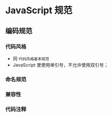 # JavaScript 规范

## 编码规范

### 代码风格

- 同 `代码风格基本规范`
- JavaScript 里使用单引号，不允许使用双引号；

### 命名规范


### 兼容性

### 代码注释